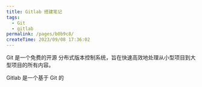 ```yaml
---
title: Gitlab 搭建笔记
tags:
  - Git
  - gitlab
permalink: /pages/b0b9c8/
createTime: 2023/09/08 17:36:02
---
```


Git 是一个免费的开源 分布式版本控制系统，旨在快速高效地处理从小型项目到大型项目的所有内容。

Gitlab 是一个基于 Git 的

